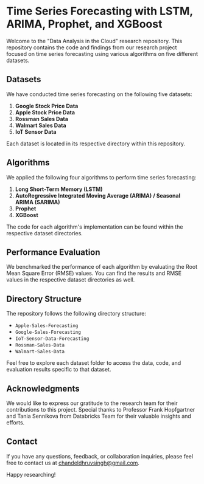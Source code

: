 # Time Series Forecasting with LSTM, ARIMA, Prophet, and XGBoost

Welcome to the "Data Analysis in the Cloud" research repository. This repository contains the code and findings from our research project focused on time series forecasting using various algorithms on five different datasets. 

## Datasets

We have conducted time series forecasting on the following five datasets:

1. **Google Stock Price Data**
2. **Apple Stock Price Data**
3. **Rossman Sales Data**
4. **Walmart Sales Data**
5. **IoT Sensor Data**

Each dataset is located in its respective directory within this repository.

## Algorithms

We applied the following four algorithms to perform time series forecasting:

1. **Long Short-Term Memory (LSTM)**
2. **AutoRegressive Integrated Moving Average (ARIMA) / Seasonal ARIMA (SARIMA)**
3. **Prophet**
4. **XGBoost**

The code for each algorithm's implementation can be found within the respective dataset directories.

## Performance Evaluation

We benchmarked the performance of each algorithm by evaluating the Root Mean Square Error (RMSE) values. You can find the results and RMSE values in the respective dataset directories as well.

## Directory Structure

The repository follows the following directory structure:

- `Apple-Sales-Forecasting`
- `Google-Sales-Forecasting`
- `IoT-Sensor-Data-Forecasting`
- `Rossman-Sales-Data`
- `Walmart-Sales-Data`

Feel free to explore each dataset folder to access the data, code, and evaluation results specific to that dataset.

## Acknowledgments

We would like to express our gratitude to the research team for their contributions to this project. Special thanks to Professor Frank Hopfgartner and Tania Sennikova from Databricks Team for their valuable insights and efforts.

## Contact

If you have any questions, feedback, or collaboration inquiries, please feel free to contact us at chandeldhruvsingh@gmail.com.

Happy researching!

